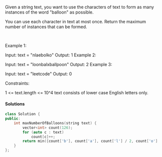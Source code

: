 Given a string text, you want to use the characters of text to form as many instances of the word "balloon" as possible.

You can use each character in text at most once. Return the maximum number of instances that can be formed.

 

Example 1:



Input: text = "nlaebolko"
Output: 1
Example 2:



Input: text = "loonbalxballpoon"
Output: 2
Example 3:

Input: text = "leetcode"
Output: 0
 

Constraints:

1 <= text.length <= 10^4
text consists of lower case English letters only.

#### Solutions

```c++
class Solution {
public:
    int maxNumberOfBalloons(string text) {
        vector<int> count(126);
        for (auto c : text)
            count[c]++;
        return min({count['b'], count['a'], count['l'] / 2, count['o'] / 2, count['n']});
    }
};
```